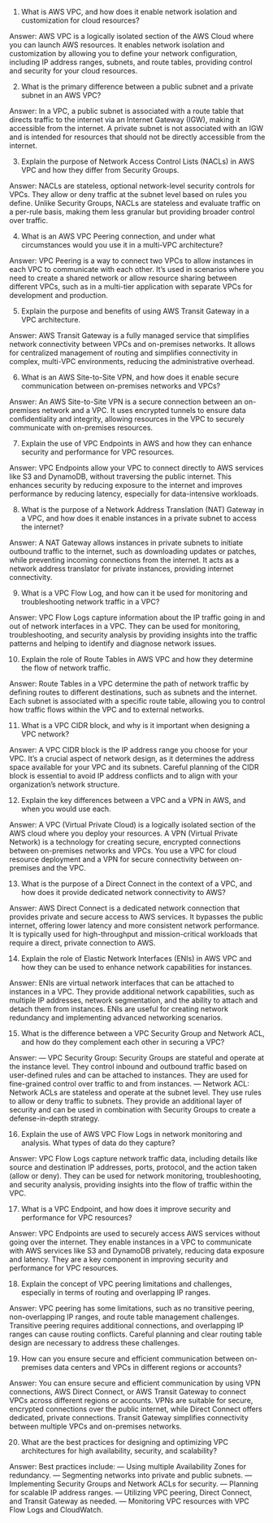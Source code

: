 1. What is AWS VPC, and how does it enable network isolation and customization for cloud resources?

Answer: AWS VPC is a logically isolated section of the AWS Cloud where you can launch AWS resources. It enables network isolation and customization by allowing you to define your network configuration, including IP address ranges, subnets, and route tables, providing control and security for your cloud resources.

2. What is the primary difference between a public subnet and a private subnet in an AWS VPC?

Answer: In a VPC, a public subnet is associated with a route table that directs traffic to the internet via an Internet Gateway (IGW), making it accessible from the internet. A private subnet is not associated with an IGW and is intended for resources that should not be directly accessible from the internet.

3. Explain the purpose of Network Access Control Lists (NACLs) in AWS VPC and how they differ from Security Groups.

Answer: NACLs are stateless, optional network-level security controls for VPCs. They allow or deny traffic at the subnet level based on rules you define. Unlike Security Groups, NACLs are stateless and evaluate traffic on a per-rule basis, making them less granular but providing broader control over traffic.

4. What is an AWS VPC Peering connection, and under what circumstances would you use it in a multi-VPC architecture?

Answer: VPC Peering is a way to connect two VPCs to allow instances in each VPC to communicate with each other. It’s used in scenarios where you need to create a shared network or allow resource sharing between different VPCs, such as in a multi-tier application with separate VPCs for development and production.

5. Explain the purpose and benefits of using AWS Transit Gateway in a VPC architecture.

Answer: AWS Transit Gateway is a fully managed service that simplifies network connectivity between VPCs and on-premises networks. It allows for centralized management of routing and simplifies connectivity in complex, multi-VPC environments, reducing the administrative overhead.

6. What is an AWS Site-to-Site VPN, and how does it enable secure communication between on-premises networks and VPCs?

Answer: An AWS Site-to-Site VPN is a secure connection between an on-premises network and a VPC. It uses encrypted tunnels to ensure data confidentiality and integrity, allowing resources in the VPC to securely communicate with on-premises resources.

7. Explain the use of VPC Endpoints in AWS and how they can enhance security and performance for VPC resources.

Answer: VPC Endpoints allow your VPC to connect directly to AWS services like S3 and DynamoDB, without traversing the public internet. This enhances security by reducing exposure to the internet and improves performance by reducing latency, especially for data-intensive workloads.

8. What is the purpose of a Network Address Translation (NAT) Gateway in a VPC, and how does it enable instances in a private subnet to access the internet?

Answer: A NAT Gateway allows instances in private subnets to initiate outbound traffic to the internet, such as downloading updates or patches, while preventing incoming connections from the internet. It acts as a network address translator for private instances, providing internet connectivity.

9. What is a VPC Flow Log, and how can it be used for monitoring and troubleshooting network traffic in a VPC?

Answer: VPC Flow Logs capture information about the IP traffic going in and out of network interfaces in a VPC. They can be used for monitoring, troubleshooting, and security analysis by providing insights into the traffic patterns and helping to identify and diagnose network issues.

10. Explain the role of Route Tables in AWS VPC and how they determine the flow of network traffic.

Answer: Route Tables in a VPC determine the path of network traffic by defining routes to different destinations, such as subnets and the internet. Each subnet is associated with a specific route table, allowing you to control how traffic flows within the VPC and to external networks.

11. What is a VPC CIDR block, and why is it important when designing a VPC network?

Answer: A VPC CIDR block is the IP address range you choose for your VPC. It’s a crucial aspect of network design, as it determines the address space available for your VPC and its subnets. Careful planning of the CIDR block is essential to avoid IP address conflicts and to align with your organization’s network structure.

12. Explain the key differences between a VPC and a VPN in AWS, and when you would use each.

Answer: A VPC (Virtual Private Cloud) is a logically isolated section of the AWS cloud where you deploy your resources. A VPN (Virtual Private Network) is a technology for creating secure, encrypted connections between on-premises networks and VPCs. You use a VPC for cloud resource deployment and a VPN for secure connectivity between on-premises and the VPC.

13. What is the purpose of a Direct Connect in the context of a VPC, and how does it provide dedicated network connectivity to AWS?

Answer: AWS Direct Connect is a dedicated network connection that provides private and secure access to AWS services. It bypasses the public internet, offering lower latency and more consistent network performance. It is typically used for high-throughput and mission-critical workloads that require a direct, private connection to AWS.

14. Explain the role of Elastic Network Interfaces (ENIs) in AWS VPC and how they can be used to enhance network capabilities for instances.

Answer: ENIs are virtual network interfaces that can be attached to instances in a VPC. They provide additional network capabilities, such as multiple IP addresses, network segmentation, and the ability to attach and detach them from instances. ENIs are useful for creating network redundancy and implementing advanced networking scenarios.

15. What is the difference between a VPC Security Group and Network ACL, and how do they complement each other in securing a VPC?

Answer:
— VPC Security Group: Security Groups are stateful and operate at the instance level. They control inbound and outbound traffic based on user-defined rules and can be attached to instances. They are used for fine-grained control over traffic to and from instances.
— Network ACL: Network ACLs are stateless and operate at the subnet level. They use rules to allow or deny traffic to subnets. They provide an additional layer of security and can be used in combination with Security Groups to create a defense-in-depth strategy.

16. Explain the use of AWS VPC Flow Logs in network monitoring and analysis. What types of data do they capture?

Answer: VPC Flow Logs capture network traffic data, including details like source and destination IP addresses, ports, protocol, and the action taken (allow or deny). They can be used for network monitoring, troubleshooting, and security analysis, providing insights into the flow of traffic within the VPC.

17. What is a VPC Endpoint, and how does it improve security and performance for VPC resources?

Answer: VPC Endpoints are used to securely access AWS services without going over the internet. They enable instances in a VPC to communicate with AWS services like S3 and DynamoDB privately, reducing data exposure and latency. They are a key component in improving security and performance for VPC resources.

18. Explain the concept of VPC peering limitations and challenges, especially in terms of routing and overlapping IP ranges.

Answer: VPC peering has some limitations, such as no transitive peering, non-overlapping IP ranges, and route table management challenges. Transitive peering requires additional connections, and overlapping IP ranges can cause routing conflicts. Careful planning and clear routing table design are necessary to address these challenges.

19. How can you ensure secure and efficient communication between on-premises data centers and VPCs in different regions or accounts?

Answer: You can ensure secure and efficient communication by using VPN connections, AWS Direct Connect, or AWS Transit Gateway to connect VPCs across different regions or accounts. VPNs are suitable for secure, encrypted connections over the public internet, while Direct Connect offers dedicated, private connections. Transit Gateway simplifies connectivity between multiple VPCs and on-premises networks.

20. What are the best practices for designing and optimizing VPC architectures for high availability, security, and scalability?

Answer: Best practices include:
— Using multiple Availability Zones for redundancy.
— Segmenting networks into private and public subnets.
— Implementing Security Groups and Network ACLs for security.
— Planning for scalable IP address ranges.
— Utilizing VPC peering, Direct Connect, and Transit Gateway as needed.
— Monitoring VPC resources with VPC Flow Logs and CloudWatch.
